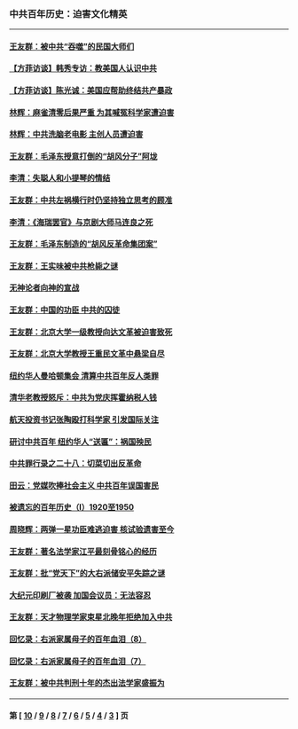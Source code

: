 ### 中共百年历史：迫害文化精英
---
#### [王友群：被中共“吞噬”的民国大师们](../../pages/nf1176111/n13942620.md?05020430) 
#### [【方菲访谈】韩秀专访：教美国人认识中共](../../pages/nf1176111/n13821310.md?05020430) 
#### [【方菲访谈】陈光诚：美国应帮助终结共产暴政](../../pages/nf1176111/n13759521.md?05020430) 
#### [林辉：麻雀清零后果严重 为其喊冤科学家遭迫害](../../pages/nf1176111/n13746900.md?05020430) 
#### [林辉：中共洗脑老电影 主创人员遭迫害](../../pages/nf1176111/n13699437.md?05020430) 
#### [王友群：毛泽东授意打倒的“胡风分子”阿垅](../../pages/nf1176111/n13592541.md?05020430) 
#### [李清：失聪人和小提琴的情结](../../pages/nf1176111/n13459280.md?05020430) 
#### [王友群：中共左祸横行时仍坚持独立思考的顾准](../../pages/nf1176111/n13444722.md?05020430) 
#### [李清：《海瑞罢官》与京剧大师马连良之死](../../pages/nf1176111/n13412316.md?05020430) 
#### [王友群：毛泽东制造的“胡风反革命集团案”](../../pages/nf1176111/n13324909.md?05020430) 
#### [王友群：王实味被中共枪毙之谜](../../pages/nf1176111/n13307502.md?05020430) 
#### [无神论者向神的宣战](../../pages/nf1176111/n13281535.md?05020430) 
#### [王友群：中国的功臣 中共的囚徒](../../pages/nf1176111/n13291790.md?05020430) 
#### [王友群：北京大学一级教授向达文革被迫害致死](../../pages/nf1176111/n13150966.md?05020430) 
#### [王友群：北京大学教授王重民文革中悬梁自尽](../../pages/nf1176111/n13084645.md?05020430) 
#### [纽约华人曼哈顿集会 清算中共百年反人类罪](../../pages/nf1176111/n13084157.md?05020430) 
#### [清华老教授怒斥：中共为党庆挥霍纳税人钱](../../pages/nf1176111/n13071430.md?05020430) 
#### [航天投资书记张陶殴打科学家 引发国际关注](../../pages/nf1176111/n13069132.md?05020430) 
#### [研讨中共百年 纽约华人“送匾”：祸国殃民](../../pages/nf1176111/n13057367.md?05020430) 
#### [中共罪行录之二十八：切菜切出反革命](../../pages/nf1176111/n13030600.md?05020430) 
#### [田云：党媒吹捧社会主义 中共百年误国害民](../../pages/nf1176111/n13006682.md?05020430) 
#### [被遗忘的百年历史（I）1920至1950](../../pages/nf1176111/n12986411.md?05020430) 
#### [周晓辉：两弹一星功臣难逃迫害 核试验遗害至今](../../pages/nf1176111/n12974997.md?05020430) 
#### [王友群：著名法学家江平最刻骨铭心的经历](../../pages/nf1176111/n12970787.md?05020430) 
#### [王友群：批“党天下”的大右派储安平失踪之谜](../../pages/nf1176111/n12954229.md?05020430) 
#### [大纪元印刷厂被袭 加国会议员：无法容忍](../../pages/nf1176111/n12883028.md?05020430) 
#### [王友群：天才物理学家束星北晚年拒绝加入中共](../../pages/nf1176111/n12792913.md?05020430) 
#### [回忆录：右派家属母子的百年血泪（8）](../../pages/nf1176111/n12706196.md?05020430) 
#### [回忆录：右派家属母子的百年血泪（7）](../../pages/nf1176111/n12706191.md?05020430) 
#### [王友群：被中共判刑十年的杰出法学家盛振为](../../pages/nf1176111/n12706141.md?05020430) 

---
#### 第 [ [10](./10.md?05020430) / [9](./9.md?05020430) / [8](./8.md?05020430) / [7](./7.md?05020430) / [6](./6.md?05020430) / [5](./5.md?05020430) / [4](./4.md?05020430) / [3](./3.md?05020430) ] 页
